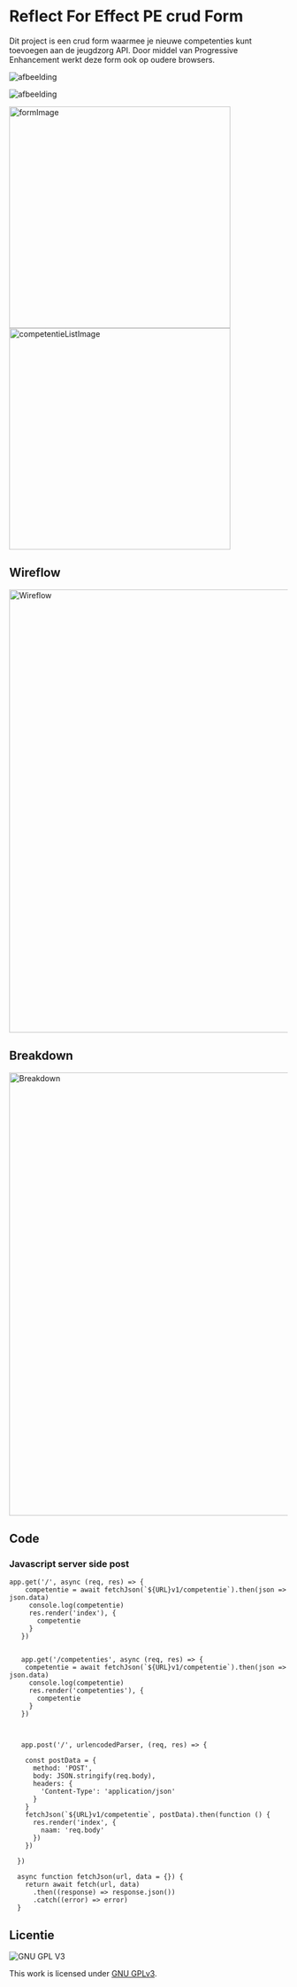 # Reflect For Effect PE crud Form
Dit project is een crud form waarmee je nieuwe competenties kunt toevoegen aan de jeugdzorg API. Door middel van Progressive Enhancement werkt deze form ook op oudere browsers. 

![afbeelding](https://user-images.githubusercontent.com/26089533/166312667-ec5faebd-9b8f-4e91-a891-0c7b21199b6e.png)

![afbeelding](https://user-images.githubusercontent.com/26089533/166312826-60e526e7-150c-4ed0-8d59-6ab7cd53cac2.png)

<img width="400" alt="formImage" src="https://user-images.githubusercontent.com/26089533/166312667-ec5faebd-9b8f-4e91-a891-0c7b21199b6e.png">

<img width="400" alt="competentieListImage" src="https://user-images.githubusercontent.com/26089533/166312826-60e526e7-150c-4ed0-8d59-6ab7cd53cac2.png">

## Wireflow
<img height="800" alt="Wireflow" src="https://user-images.githubusercontent.com/26089533/166059026-5cb29b42-1e81-4268-b1fe-ad049df2c29b.jpg"/>

## Breakdown
<img height="800" alt="Breakdown" src="https://user-images.githubusercontent.com/26089533/166059064-0894063f-ddb3-48f9-85f6-58eaa33a0be5.jpg"/>

## Code

### Javascript server side post
```
app.get('/', async (req, res) => {
    competentie = await fetchJson(`${URL}v1/competentie`).then(json => json.data)
     console.log(competentie)
     res.render('index'), {
       competentie
     }
   })


   app.get('/competenties', async (req, res) => {
    competentie = await fetchJson(`${URL}v1/competentie`).then(json => json.data)
     console.log(competentie)
     res.render('competenties'), {
       competentie
     }
   })
   


   app.post('/', urlencodedParser, (req, res) => {

    const postData = {
      method: 'POST',
      body: JSON.stringify(req.body),
      headers: {
        'Content-Type': 'application/json'
      }
    }
    fetchJson(`${URL}v1/competentie`, postData).then(function () {
      res.render('index', {
        naam: 'req.body'
      })
    })
  
  })

  async function fetchJson(url, data = {}) {
    return await fetch(url, data)
      .then((response) => response.json())
      .catch((error) => error)
  }
```
## Licentie

![GNU GPL V3](https://www.gnu.org/graphics/gplv3-127x51.png)

This work is licensed under [GNU GPLv3](./LICENSE).
